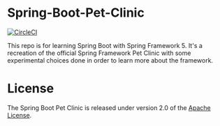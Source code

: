 # Spring-Boot-Pet-Clinic
[![CircleCI](https://circleci.com/gh/Haj-Res/Spring-Boot-Pet-Clinic/tree/develop.svg?style=svg)](https://circleci.com/gh/Haj-Res/Spring-Boot-Pet-Clinic/tree/develop)

This repo is for learning Spring Boot with Spring Framework 5. It's a recreation of the official Spring Framework Pet
Clinic with some experimental choices done in order to learn more about the framework.

# License
The Spring Boot Pet Clinic is released under version 2.0 of the 
[Apache License](http://www.apache.org/licenses/LICENSE-2.0).